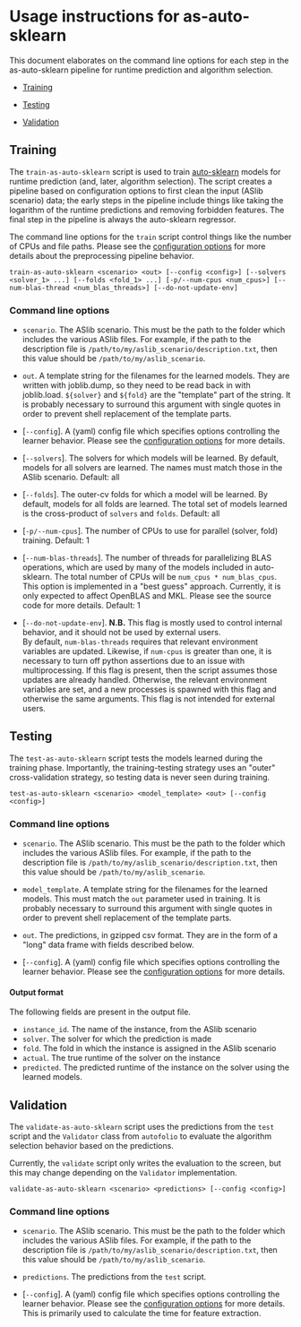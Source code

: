 # Usage instructions for as-auto-sklearn

This document elaborates on the command line options for each step in the
as-auto-sklearn pipeline for runtime prediction and algorithm selection.

* [Training](#training)

* [Testing](#testing)

* [Validation](#validation)

## Training

The `train-as-auto-sklearn` script is used to train
[auto-sklearn](https://github.com/automl/auto-sklearn) models for runtime
prediction (and, later, algorithm selection). The script creates a pipeline
based on configuration options to first clean the input (ASlib scenario) data;
the early steps in the pipeline include things like taking the logarithm of
the runtime predictions and removing forbidden features. The final step in the
pipeline is always the auto-sklearn regressor.

The command line options for the `train` script control things like the
number of CPUs and file paths. Please see the 
[configuration options](config-options.md) for more details about the
preprocessing pipeline behavior.

```
train-as-auto-sklearn <scenario> <out> [--config <config>] [--solvers <solver_1> ...] [--folds <fold_1> ...] [-p/--num-cpus <num_cpus>] [--num-blas-thread <num_blas_threads>] [--do-not-update-env]
```

### Command line options

* `scenario`. The ASlib scenario. This must be the path to the folder which
  includes the various ASlib files. For example, if the path to the description
  file is `/path/to/my/aslib_scenario/description.txt`, then this value should
  be `/path/to/my/aslib_scenario`.

* `out`. A template string for the filenames for the learned models. They are
  written with joblib.dump, so they need to be read back in with joblib.load. 
  `${solver}` and `${fold}` are the "template" part of the string. It is 
  probably necessary to surround this argument with single quotes in order
  to prevent shell replacement of the template parts.

* [`--config`]. A (yaml) config file which specifies options controlling
    the learner behavior. Please see the
    [configuration options](config-options.md) for more details.

 * [`--solvers`]. The solvers for which models will be learned. By default,
   models for all solvers are learned. The names must match those in the ASlib
   scenario. Default: all

* [`--folds`]. The outer-cv folds for which a model will be learned. By
  default, models for all folds are learned. The total set of models learned
  is the cross-product of `solvers` and `folds`. Default: all

* [`-p/--num-cpus`]. The number of CPUs to use for parallel (solver, fold)
  training. Default: 1

* [`--num-blas-threads`]. The number of threads for parallelizing BLAS
  operations, which are used by many of the models included in auto-sklearn.
  The total number of CPUs will be `num_cpus * num_blas_cpus`. This option is
  implemented in a "best guess" approach. Currently, it is only expected to
  affect OpenBLAS and MKL. Please see the source code for more details.
  Default: 1

* [`--do-not-update-env`]. **N.B.** This flag is mostly used to control internal
  behavior, and it should not be used by external users.   
  By default, `num-blas-threads` requires that relevant environment variables
  are updated. Likewise, if `num-cpus` is greater than one, it is necessary to
  turn off python assertions due to an issue with multiprocessing. If this flag
  is present, then the script assumes those updates are already handled.
  Otherwise, the relevant environment variables are set, and a new processes
  is spawned with this flag and otherwise the same arguments. This flag is not
  intended for external users.

## Testing

The `test-as-auto-sklearn` script tests the models learned during the training
phase. Importantly, the training-testing strategy uses an "outer"
cross-validation strategy, so testing data is never seen during training.

```
test-as-auto-sklearn <scenario> <model_template> <out> [--config <config>]
```

### Command line options

* `scenario`. The ASlib scenario. This must be the path to the folder which
  includes the various ASlib files. For example, if the path to the description
  file is `/path/to/my/aslib_scenario/description.txt`, then this value should
  be `/path/to/my/aslib_scenario`.

* `model_template`. A template string for the filenames for the learned models.
  This must match the `out` parameter used in training. It is 
  probably necessary to surround this argument with single quotes in order
  to prevent shell replacement of the template parts.

* `out`. The predictions, in gzipped csv format. They are in the form of a
  "long" data frame with fields described below.

* [`--config`]. A (yaml) config file which specifies options controlling
    the learner behavior. Please see the
    [configuration options](config-options.md) for more details.

#### Output format

The following fields are present in the output file.

* `instance_id`. The name of the instance, from the ASlib scenario
* `solver`. The solver for which the prediction is made
* `fold`. The fold in which the instance is assigned in the ASlib scenario
* `actual`. The true runtime of the solver on the instance
* `predicted`. The predicted runtime of the instance on the solver using the
  learned models.

## Validation

The `validate-as-auto-sklearn` script uses the predictions from the `test`
script and the `Validator` class from `autofolio` to evaluate the algorithm
selection behavior based on the predictions.

Currently, the `validate` script only writes the evaluation to the screen,
but this may change depending on the `Validator` implementation.

```
validate-as-auto-sklearn <scenario> <predictions> [--config <config>]
```

### Command line options


* `scenario`. The ASlib scenario. This must be the path to the folder which
  includes the various ASlib files. For example, if the path to the description
  file is `/path/to/my/aslib_scenario/description.txt`, then this value should
  be `/path/to/my/aslib_scenario`.

* `predictions`. The predictions from the `test` script.

* [`--config`]. A (yaml) config file which specifies options controlling
    the learner behavior. Please see the
    [configuration options](config-options.md) for more details. This is
    primarily used to calculate the time for feature extraction.